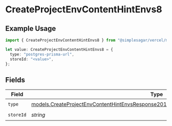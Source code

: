 # CreateProjectEnvContentHintEnvs8

## Example Usage

```typescript
import { CreateProjectEnvContentHintEnvs8 } from "@simplesagar/vercel/models/createprojectenvop.js";

let value: CreateProjectEnvContentHintEnvs8 = {
  type: "postgres-prisma-url",
  storeId: "<value>",
};
```

## Fields

| Field                                                                                                                                                                                        | Type                                                                                                                                                                                         | Required                                                                                                                                                                                     | Description                                                                                                                                                                                  |
| -------------------------------------------------------------------------------------------------------------------------------------------------------------------------------------------- | -------------------------------------------------------------------------------------------------------------------------------------------------------------------------------------------- | -------------------------------------------------------------------------------------------------------------------------------------------------------------------------------------------- | -------------------------------------------------------------------------------------------------------------------------------------------------------------------------------------------- |
| `type`                                                                                                                                                                                       | [models.CreateProjectEnvContentHintEnvsResponse201ApplicationJSONResponseBodyCreated28Type](../models/createprojectenvcontenthintenvsresponse201applicationjsonresponsebodycreated28type.md) | :heavy_check_mark:                                                                                                                                                                           | N/A                                                                                                                                                                                          |
| `storeId`                                                                                                                                                                                    | *string*                                                                                                                                                                                     | :heavy_check_mark:                                                                                                                                                                           | N/A                                                                                                                                                                                          |